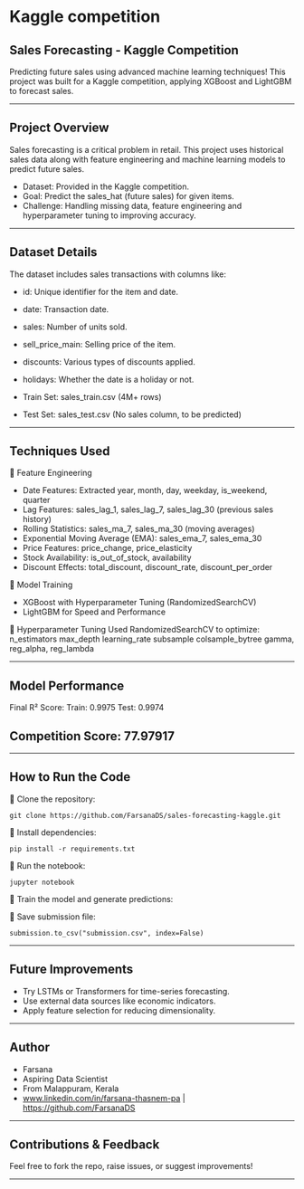# Kaggle competition
##  Sales Forecasting - Kaggle Competition

 Predicting future sales using advanced machine learning techniques! This project was built for a Kaggle competition, applying XGBoost and LightGBM to forecast sales.

---

##  Project Overview

Sales forecasting is a critical problem in retail. This project uses historical sales data along with feature engineering and machine learning models to predict future sales.

- Dataset: Provided in the Kaggle competition.
- Goal: Predict the sales_hat (future sales) for given items.
- Challenge: Handling missing data, feature engineering and hyperparameter tuning to improving accuracy.

---

##  Dataset Details

The dataset includes sales transactions with columns like:
- id: Unique identifier for the item and date.
- date: Transaction date.
- sales: Number of units sold.
- sell_price_main: Selling price of the item.
- discounts: Various types of discounts applied.
- holidays: Whether the date is a holiday or not.

- Train Set: sales_train.csv (4M+ rows)
- Test Set: sales_test.csv (No sales column, to be predicted)

---

##  Techniques Used

⿡ Feature Engineering

- Date Features: Extracted year, month, day, weekday, is_weekend, quarter
- Lag Features: sales_lag_1, sales_lag_7, sales_lag_30 (previous sales history)
- Rolling Statistics: sales_ma_7, sales_ma_30 (moving averages)
- Exponential Moving Average (EMA): sales_ema_7, sales_ema_30
- Price Features: price_change, price_elasticity
- Stock Availability: is_out_of_stock, availability
- Discount Effects: total_discount, discount_rate, discount_per_order

⿢ Model Training

- XGBoost with Hyperparameter Tuning (RandomizedSearchCV)
- LightGBM for Speed and Performance

⿣ Hyperparameter Tuning
Used RandomizedSearchCV to optimize:
n_estimators
max_depth
learning_rate
subsample
colsample_bytree
gamma, reg_alpha, reg_lambda

---

##  Model Performance

 Final R² Score:
Train: 0.9975
Test: 0.9974

##  Competition Score: 77.97917

---

##  How to Run the Code

⿡ Clone the repository:

`git clone https://github.com/FarsanaDS/sales-forecasting-kaggle.git`

⿢ Install dependencies:

`pip install -r requirements.txt`

⿣ Run the notebook:

`jupyter notebook`

⿤ Train the model and generate predictions:

⿥ Save submission file:

`submission.to_csv("submission.csv", index=False)`

---

##  Future Improvements

- Try LSTMs or Transformers for time-series forecasting.
- Use external data sources like economic indicators.
- Apply feature selection for reducing dimensionality.

---

##  Author

-  Farsana
-  Aspiring Data Scientist
-  From Malappuram, Kerala
-  www.linkedin.com/in/farsana-thasnem-pa | https://github.com/FarsanaDS

---

##  Contributions & Feedback

Feel free to fork the repo, raise issues, or suggest improvements! 

---


